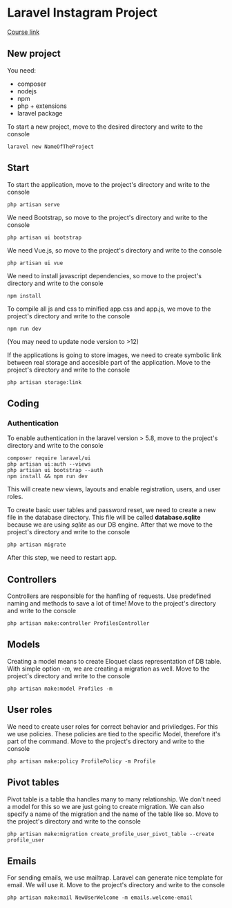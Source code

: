# Laravel Instagram Project

[Course link](https://www.youtube.com/watch?v=ImtZ5yENzgE)

## New project
You need:
* composer
* nodejs
* npm
* php + extensions
* laravel package

To start a new project, move to the desired directory and write to the console
```
laravel new NameOfTheProject
```

## Start
To start the application, move to the project's directory and write to the console
```
php artisan serve
```
We need Bootstrap, so move to the project's directory and write to the console
```
php artisan ui bootstrap
```
We need Vue.js, so move to the project's directory and write to the console
```
php artisan ui vue
```
We need to install javascript dependencies, so move to the project's directory and write to the console
```
npm install
```
To compile all js and css to minified app.css and app.js, we move to the project's directory and write to the console
```
npm run dev
```
(You may need to update node version to >12)

If the applications is going to store images, we need to create symbolic link between real storage
and accesible part of the application. Move to the project's directory and write to the console
```
php artisan storage:link
```

## Coding
### Authentication
To enable authentication in the laravel version > 5.8, move to the project's directory and write to the console
```
composer require laravel/ui
php artisan ui:auth --views
php artisan ui bootstrap --auth
npm install && npm run dev
```
This will create new views, layouts and enable registration, users, and user roles.

To create basic user tables and password reset, we need to create a new file in the database directory.
This file will be called **database.sqlite** because we are using *sqlite* as our DB engine.
After that we move to the project's directory and write to the console
```
php artisan migrate
```
After this step, we need to restart app.

## Controllers
Controllers are responsible for the hanfling of requests. Use predefined naming and methods to save a lot of time!
Move to the project's directory and write to the console
```
php artisan make:controller ProfilesController
```

## Models
Creating a model means to create Eloquet class representation of DB table. With simple option *-m*, we are creating a migration as well.
Move to the project's directory and write to the console
```
php artisan make:model Profiles -m
```

## User roles
We need to create user roles for correct behavior and priviledges. For this we use policies. 
These policies are tied to the specific Model, therefore it's part of the command. 
Move to the project's directory and write to the console
```
php artisan make:policy ProfilePolicy -m Profile
```

## Pivot tables
Pivot table is a table tha handles many to many relationship. We don't need a model for this so we are just going to create migration.
We can also specify a name of the migration and the name of the table like so. Move to the project's directory and write to the console
```
php artisan make:migration create_profile_user_pivot_table --create profile_user
```

## Emails
For sending emails, we use mailtrap. Laravel can generate nice template for email. We will use it.
Move to the project's directory and write to the console
```
php artisan make:mail NewUserWelcome -m emails.welcome-email
```
